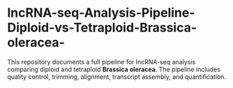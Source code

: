 # lncRNA-seq-Analysis-Pipeline-Diploid-vs-Tetraploid-Brassica-oleracea-
This repository documents a full pipeline for lncRNA-seq analysis comparing diploid and tetraploid **Brassica oleracea**. The pipeline includes quality control, trimming, alignment, transcript assembly, and quantification.
